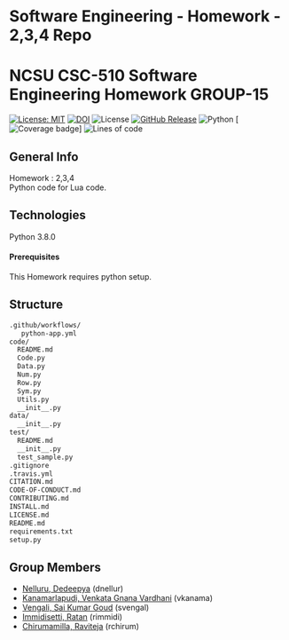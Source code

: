 # Software Engineering - Homework - 2,3,4 Repo

# NCSU CSC-510 Software Engineering Homework GROUP-15 #

[![License: MIT](https://img.shields.io/badge/License-MIT-yellow.svg)](https://opensource.org/licenses/MIT)
[![DOI](https://zenodo.org/badge/DOI/10.5281/zenodo.7033264.svg)](https://doi.org/10.5281/zenodo.7033264)
![License](https://github.com//irkingmaker/se_project/actions/workflows/python-app.yml/badge.svg)
[![GitHub Release](https://img.shields.io/github/release/svengal03/SE_HW2)](https://github.com/svengal03/SE_HW2/releases)
![Python](https://img.shields.io/badge/python-v3.8+-yellow.svg)
[![Coverage badge](https://raw.githubusercontent.com/svengal03/SE_HW2345_Team15/python-coverage-comment-action-data/badge.svg)]
![Lines of code](https://img.shields.io/tokei/lines/github/svengal03/SE_HW2345_Team15)
<!-- ![Lines of code](https://img.shields.io/tokei/lines/github/irkingmaker/se_project)
![GitHub issues](https://img.shields.io/github/issues/irkingmaker/se_project)
![GitHub closed issues](https://img.shields.io/github/issues-closed/irkingmaker/se_project) -->


## General Info ##
Homework : 2,3,4  
Python code for Lua code.

## Technologies ##
Python 3.8.0

#### Prerequisites ####
This Homework requires python setup. 

## Structure ##

```txt
.github/workflows/
   python-app.yml
code/
  README.md
  Code.py
  Data.py
  Num.py
  Row.py
  Sym.py
  Utils.py
  __init__.py
data/
  __init__.py 
test/
  README.md
  __init__.py
  test_sample.py
.gitignore
.travis.yml
CITATION.md 
CODE-OF-CONDUCT.md
CONTRIBUTING.md
INSTALL.md
LICENSE.md
README.md
requirements.txt
setup.py         
```

## Group Members ##
  - [Nelluru, Dedeepya](mailto:dnellur@ncsu.edu?) (dnellur)
  - [Kanamarlapudi, Venkata Gnana Vardhani](mailto:vkanama@ncsu.edu?) (vkanama)
  - [Vengali, Sai Kumar Goud](mailto:svengal@ncsu.edu?) (svengal)
  - [Immidisetti, Ratan](mailto:rimmidi@ncsu.edu?) (rimmidi)
  - [Chirumamilla, Raviteja](mailto:rchirum@ncsu.edu?) (rchirum)
